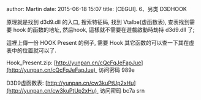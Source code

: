 author: Martin
date: 2015-06-18 15:07
title: [CEGUI]. 6、另类 D3DHOOK

原理就是找到 d3d9.dll 的入口, 搜索特征码, 找到 Vtalbe(虚函数表), 查表找到需要 hook 的函数的地址, 然后hook, 這樣就不需要在遊戲啟動時劫持 d3d9.dll 了;

這裡上傳一份 HOOK Present 的例子, 需要 Hook 其它函数的可以查一下其在虛表中的位置就可以了.

Hook_Present.zip: [http://yunpan.cn/cQcFqJeFapJue](http://yunpan.cn/cQcFqJeFapJue)  访问密码 989e

D3D9虚函数表: [http://yunpan.cn/cw3kuPtUp2xHu](http://yunpan.cn/cw3kuPtUp2xHu)  访问密码 bc7a
srn
